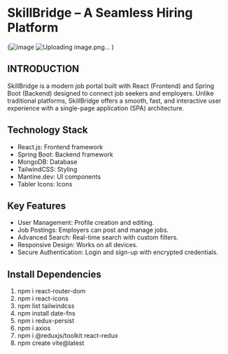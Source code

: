 # SkillBridge – A Seamless Hiring Platform

(![image](https://github.com/user-attachments/assets/90a05cfc-0cf3-4b77-937b-7d4dc6eaaeb4)
![Uploading image.png…]()
)


## INTRODUCTION

SkillBridge is a modern job portal built with React (Frontend) and Spring Boot (Backend) designed to connect job seekers and employers. Unlike traditional platforms, SkillBridge offers a smooth, fast, and interactive user experience with a single-page application (SPA) architecture.

## Technology Stack
- React.js: Frontend framework
- Spring Boot: Backend framework
- MongoDB: Database
- TailwindCSS: Styling
- Mantine.dev: UI components
- Tabler Icons: Icons

## Key Features
- User Management: Profile creation and editing.
- Job Postings: Employers can post and manage jobs.
- Advanced Search: Real-time search with custom filters.
- Responsive Design: Works on all devices.
- Secure Authentication: Login and sign-up with encrypted credentials.

## Install Dependencies

1. npm i react-router-dom
2. npm i react-icons
3. npm list tailwindcss
4. npm install date-fns
5. npm i redux-persist
6. npm i axios
7. npm i @reduxjs/toolkit react-redux
8. npm create vite@latest


